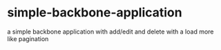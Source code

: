 simple-backbone-application
===========================

a simple backbone application with add/edit and delete with a load more like pagination
